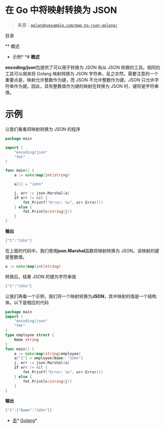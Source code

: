 <!--yml

类别: 未分类

日期: 2024-10-13 06:33:14

-->

# 在 Go 中将映射转换为 JSON

> 来源：[`golangbyexample.com/map-to-json-golang/`](https://golangbyexample.com/map-to-json-golang/)

目录

**   概述

+   示例*  *# **概述**

**encoding/json**包提供了可以用于转换为 JSON 和从 JSON 转换的工具。相同的工具可以用来将 Golang 映射转换为 JSON 字符串，反之亦然。需要注意的一个重要点是，映射允许整数作为键，而 JSON 不允许整数作为键。JSON 只允许字符串作为键。因此，具有整数值作为键的映射在转换为 JSON 时，键将是字符串值。

# **示例**

让我们看看将映射转换为 JSON 的程序

```go
package main

import (
	"encoding/json"
	"fmt"
)

func main() {
	a := make(map[int]string)

	a[1] = "John"

	j, err := json.Marshal(a)
	if err != nil {
		fmt.Printf("Error: %s", err.Error())
	} else {
		fmt.Println(string(j))
	}
}
```

**输出**

```go
{"1":"John"}
```

在上面的代码中，我们使用**json.Marshal**函数将映射转换为 JSON。该映射的键是整数值。

```go
a := make(map[int]string)
```

转换后，结果 JSON 的键为字符串值

```go
{"1":"John"}
```

让我们再看一个示例，我们将一个映射转换为**JSON**，其中映射的值是一个结构体。以下是相应的代码

```go
package main
import (
    "encoding/json"
    "fmt"
)
type employee struct {
    Name string
}
func main() {
    a := make(map[string]employee)
    a["1"] = employee{Name: "John"}
    j, err := json.Marshal(a)
    if err != nil {
        fmt.Printf("Error: %s", err.Error())
    } else {
        fmt.Println(string(j))
    }
}
```

**输出**

```go
{"1":{"Name":"John"}}
```

+   [去](https://golangbyexample.com/tag/go/)*   [Golang](https://golangbyexample.com/tag/golang/)*
